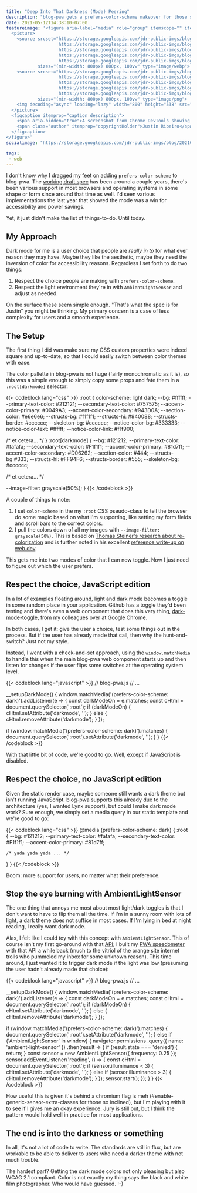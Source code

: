 ```yaml
---
title: "Deep Into That Darkness (Mode) Peering"
description: "blog-pwa gets a prefers-color-scheme makeover for those seeking a more dark color theme experience for accessibility or aesthetic reasons."
date: 2021-05-12T14:38:10-07:00
featureimage: '<figure aria-label="media" role="group" itemscope="" itemprop="associatedMedia" itemtype="http://schema.org/ImageObject">
  <picture>
    <source srcset="https://storage.googleapis.com/jdr-public-imgs/blog/20210513-darkmode-rad-sauce-640.webp 640w,
                    https://storage.googleapis.com/jdr-public-imgs/blog/20210513-darkmode-rad-sauce-800.webp 800w,
                    https://storage.googleapis.com/jdr-public-imgs/blog/20210513-darkmode-rad-sauce-1024.webp 1024w,
                    https://storage.googleapis.com/jdr-public-imgs/blog/20210513-darkmode-rad-sauce-1280.webp 1280w,
                    https://storage.googleapis.com/jdr-public-imgs/blog/20210513-darkmode-rad-sauce-1600.webp 1600w"
            sizes="(min-width: 800px) 800px, 100vw" type="image/webp">
    <source srcset="https://storage.googleapis.com/jdr-public-imgs/blog/20210513-darkmode-rad-sauce-640.png 640w,
                    https://storage.googleapis.com/jdr-public-imgs/blog/20210513-darkmode-rad-sauce-800.png 800w,
                    https://storage.googleapis.com/jdr-public-imgs/blog/20210513-darkmode-rad-sauce-1024.png 1024w,
                    https://storage.googleapis.com/jdr-public-imgs/blog/20210513-darkmode-rad-sauce-1280.png 1280w,
                    https://storage.googleapis.com/jdr-public-imgs/blog/20210513-darkmode-rad-sauce-1600.png 1600w"
            sizes="(min-width: 800px) 800px, 100vw" type="image/png">
    <img decoding="async" loading="lazy" width="800" height="538" src="https://storage.googleapis.com/jdr-public-imgs/blog/20210513-darkmode-rad-sauce-800.png" alt="A screenshot from Chrome DevTools showing both light and dark  of blog-pwa.">
  </picture>
  <figcaption itemprop="caption description">
    <span aria-hidden="true">A screenshot from Chrome DevTools showing both light and dark  of blog-pwa.</span>
    <span class="author" itemprop="copyrightHolder">Justin Ribeiro</span>
  </figcaption>
</figure>'
socialimage: "https://storage.googleapis.com/jdr-public-imgs/blog/20210513-darkmode-rad-sauce-800.png"

tags:
 - web
---
```


I don't know why I dragged my feet on adding `prefers-color-scheme` to blog-pwa. The [working draft spec](https://drafts.csswg.org/css-color-adjust-1/) has been around a couple years, there's been various support in most browsers and operating systems in some shape or form since around that time as well. I'd seen various implementations the last year that showed the mode was a win for accessibility and power savings.

Yet, it just didn't make the list of things-to-do. Until today.

## My Approach

Dark mode for me is a user choice that people are _really in to_ for what ever reason they may have. Maybe they like the aesthetic, maybe they need the inversion of color for accessibility reasons. Regardless I set forth to do two things:

1. Respect the choice people are making with `prefers-color-scheme`.
2. Respect the light environment they're in with `AmbientLightSensor` and adjust as needed.

On the surface these seem simple enough. "That's what the spec is for Justin" you might be thinking. My primary concern is a case of less complexity for users and a smooth experience.

## The Setup

The first thing I did was make sure my CSS custom properties were indeed square and up-to-date, so that I could easily switch between color themes with ease.

The color pallette in blog-pwa is not huge (fairly monochromatic as it is), so this was a simple enough to simply copy some props and fate them in a `:root[darkmode]` selector:

{{< codeblock lang="css" >}}
:root {
  color-scheme: light dark;
  --bg: #ffffff;
  --primary-text-color: #212121;
  --secondary-text-color: #757575;
  --accent-color-primary: #0049A3;
  --accent-color-secondary: #943D0A;
  --section-color: #e6e6e6;
  --structs-bg: #f1f1f1;
  --structs-hi: #940088;
  --structs-border: #cccccc;
  --skeleton-bg: #cccccc;
  --notice-color-bg: #333333;
  --notice-color-text: #ffffff;
  --notice-color-link: #f1f900;

  /* et cetera... */
}
:root[darkmode] {
  --bg: #121212;
  --primary-text-color: #fafafa;
  --secondary-text-color: #F1f1f1;
  --accent-color-primary: #81d7ff;
  --accent-color-secondary: #D06262;
  --section-color: #444;
  --structs-bg:#333;
  --structs-hi: #FF94F6;
  --structs-border: #555;
  --skeleton-bg: #cccccc;

  /* et cetera... */

  --image-filter: grayscale(50%);
}
{{< /codeblock >}}

A couple of things to note:

1. I set `color-scheme` in the my `:root` CSS pseudo-class to tell the browser do some magic based on what I'm supporting, like setting my form fields and scroll bars to the correct colors.
2. I pull the colors down of all my images with `--image-filter: grayscale(50%)`. This is based on [Thomas Steiner's research about re-colorization](https://medium.com/dev-channel/re-colorization-for-dark-mode-19e2e17b584b) and is further noted in his excellent [reference write-up on web.dev](https://web.dev/prefers-color-scheme/).

This gets me into two modes of color that I can now toggle. Now I just need to figure out which the user prefers.

## Respect the choice, JavaScript edition

In a lot of examples floating around, light and dark mode becomes a toggle in some random place in your application. Github has a toggle they'd been testing and there's even a web component that does this very thing, [dark-mode-toggle](https://github.com/GoogleChromeLabs/dark-mode-toggle), from my colleagues over at Google Chrome.

In both cases, I get it: give the user a choice, test some things out in the process. But if the user has already made that call, then why the hunt-and-switch? Just not my style.

Instead, I went with a check-and-set approach, using the `window.matchMedia` to handle this when the main blog-pwa web component starts up and then listen for changes if the user flips some switches at the operating system level.

{{< codeblock lang="javascript" >}}
// blog-pwa.js
// ...

__setupDarkMode() {
  window.matchMedia('(prefers-color-scheme: dark)').addListener(e => {
    const darkModeOn = e.matches;
    const cHtml = document.querySelector(':root');
    if (darkModeOn) {
      cHtml.setAttribute('darkmode', '');
    } else {
      cHtml.removeAttribute('darkmode');
    }
  });

  if (window.matchMedia('(prefers-color-scheme: dark)').matches) {
    document.querySelector(':root').setAttribute('darkmode', '');
  }
}
{{< /codeblock >}}

With that little bit of code, we're good to go. Well, except if JavaScript is disabled.

## Respect the choice, no JavaScript edition

Given the static render case, maybe someone still wants a dark theme but isn't running JavaScript. blog-pwa supports this already due to the architecture (yes, I wanted Lynx support), but could I make dark mode work? Sure enough, we simply set a media query in our static template and we're good to go:

{{< codeblock lang="css" >}}
@media (prefers-color-scheme: dark) {
  :root {
    --bg: #121212;
    --primary-text-color: #fafafa;
    --secondary-text-color: #F1f1f1;
    --accent-color-primary: #81d7ff;

    /* yada yada yada ... */
  }
}
{{< /codeblock >}}

Boom: more support for users, no matter what their preference.

## Stop the eye burning with AmbientLightSensor

The one thing that annoys me most about most light/dark toggles is that I don't want to have to flip them all the time. If I'm in a sunny room with lots of light, a dark theme does not suffice in most cases. If I'm lying in bed at night reading, I really want dark mode.

Alas, I felt like I could toy with this concept with `AmbientLightSensor`. This of course isn't my first go-around with that [API](https://developer.mozilla.org/en-US/docs/Web/API/AmbientLightSensor); I built my [PWA speedometer](/chronicle/2019/01/31/tiny-pwas-and-why-i-keep-building-them/) with that API a while back (much to the vitriol of the orange site internet trolls who pummeled my inbox for some unknown reason). This time around, I just wanted it to trigger dark mode if the light was low (presuming the user hadn't already made that choice):

{{< codeblock lang="javascript" >}}
// blog-pwa.js
// ...

__setupDarkMode() {
  window.matchMedia('(prefers-color-scheme: dark)').addListener(e => {
    const darkModeOn = e.matches;
    const cHtml = document.querySelector(':root');
    if (darkModeOn) {
      cHtml.setAttribute('darkmode', '');
    } else {
      cHtml.removeAttribute('darkmode');
    }
  });

  if (window.matchMedia('(prefers-color-scheme: dark)').matches) {
    document.querySelector(':root').setAttribute('darkmode', '');
  } else if ('AmbientLightSensor' in window) {
    navigator.permissions
      .query({ name: 'ambient-light-sensor' })
      .then(result => {
        if (result.state === 'denied') {
          return;
        }
        const sensor = new AmbientLightSensor({ frequency: 0.25 });
        sensor.addEventListener('reading', () => {
          const cHtml = document.querySelector(':root');
          if (sensor.illuminance < 3) {
            cHtml.setAttribute('darkmode', '');
          } else if (sensor.illuminance > 3) {
            cHtml.removeAttribute('darkmode');
          }
        });
        sensor.start();
      });
  }
}
{{< /codeblock >}}

How useful this is given it's behind a chromium flag is meh (#enable-generic-sensor-extra-classes for those so inclined), but I'm playing with it to see if I gives me an okay experience. Jury is still out, but I think the pattern would hold well in practice for most applications.

## The end is into the darkness or something

In all, it's not a lot of code to write. The standards are still in flux, but are workable to be able to deliver to users who need a darker theme with not much trouble.

The hardest part? Getting the dark mode colors not only pleasing but also WCAG 2.1 compliant. Color is not exactly my thing says the black and white film photographer. Who would have guessed. :-)
